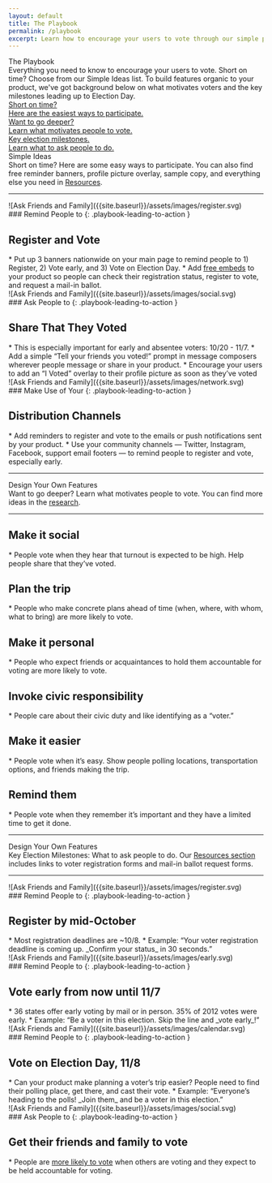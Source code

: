 ```yaml
---
layout: default
title: The Playbook
permalink: /playbook
excerpt: Learn how to encourage your users to vote through our simple playbook of ideas and research on what motivates voters.
---
```


<div class="page-title">
  The Playbook
  <div class="inner playbook">
      Everything you need to know to encourage your users to vote. 
       Short on time? Choose from our Simple Ideas list. 
       To build features organic to your product, we've got background below 
       on what motivates voters and the key milestones leading up to Election Day.


  </div>
</div>

<!-- Start Playbook Nav -->
<div class="playbook-nav-wrapper" id="simple-ideas">
  <a href="#" class="nav-element chapter-1">
    <div class="nav-element-title">Short on time?</div>
    <div class="nav-element-description">Here are the easiest ways to participate.</div>
  </a>
  <a href="#" class="nav-element chapter-2">
    <div class="nav-element-title">Want to go deeper?</div>
    <div class="nav-element-description">Learn what motivates people to vote.</div>
  </a>
  <a href="#" class="nav-element chapter-3">
    <div class="nav-element-title">Key election milestones.</div>
    <div class="nav-element-description">Learn what to ask people to do.</div>
  </a>
</div>
<!-- End Playbook Nav -->

<!-- Start Simple Ideas Section -->
<div class="playbook-subtitle">Simple Ideas</div>
<div class="playbook-title-description">Short on time? Here are some easy ways to participate. You can also find free reminder banners, profile picture overlay, sample copy, and everything else you need in <a href="./resources" class="nav-element">Resources</a>.</div>

---

<div class="playbook-item" markdown="1">
<div class="playbook-image register" markdown="1">
![Ask Friends and Family]({{site.baseurl}}/assets/images/register.svg)
</div>

<div class="playbook-text" markdown="1">
### Remind People to
{: .playbook-leading-to-action }
<h2 class="playbook-action">Register and Vote</h2>
* Put up 3 banners nationwide on your main page to remind people to 1) Register, 2) Vote early, and 3) Vote on Election Day.
* Add <a href="./resources" class="nav-element">free embeds</a> to your product so people can check their registration status, register to vote, and request a mail-in ballot.
</div>
</div>

<div class="playbook-item" markdown="1">
<div class="playbook-image" markdown="1">
![Ask Friends and Family]({{site.baseurl}}/assets/images/social.svg)
</div>

<div class="playbook-text" markdown="1">
### Ask People to
{: .playbook-leading-to-action }
<h2 class="playbook-action">Share That They Voted</h2>
* This is especially important for early and absentee voters: 10/20 - 11/7.
* Add a simple “Tell your friends you voted!” prompt in message composers wherever people message or share in your product.
* Encourage your users to add an “I Voted” overlay to their profile picture as soon as they’ve voted
</div>
</div>

<div class="playbook-item" markdown="1">
<div class="playbook-image" markdown="1">
![Ask Friends and Family]({{site.baseurl}}/assets/images/network.svg)
</div>

<div class="playbook-text" markdown="1">
### Make Use of Your
{: .playbook-leading-to-action }
<h2 class="playbook-action">Distribution Channels</h2>
* Add reminders to register and vote to the emails or push notifications sent by your product.
* Use your community channels — Twitter, Instagram, Facebook, support email footers — to remind people to register and vote, especially early.
</div>
</div>

---
<!-- End Simple Ideas Section -->

<!-- Start DYOF -->
<div class="playbook-subtitle">Design Your Own Features</div>
<div class="playbook-title-description">Want to go deeper? Learn what motivates people to vote. You can find more ideas in the <a target="_blank" href="https://www.gsb.stanford.edu/insights/research-backed-ways-get-out-vote">research</a>.</div>

---

<div class="playbook-item no-image" markdown="1">
<div class="playbook-text" markdown="1">
<h2 class="playbook-action">Make it social</h2>
* People vote when they hear that turnout is expected to be high. Help people share that they’ve voted.
</div>
</div>

<div class="playbook-item no-image" markdown="1">
<div class="playbook-text" markdown="1">
<h2 class="playbook-action">Plan the trip</h2>
* People who make concrete plans ahead of time (when, where, with whom, what to bring) are more likely to vote.
</div>
</div>

<div class="playbook-item no-image" markdown="1">
<div class="playbook-text" markdown="1">
<h2 class="playbook-action">Make it personal</h2>
* People who expect friends or acquaintances to hold them accountable for voting are more likely to vote.
</div>
</div>

<div class="playbook-item no-image" markdown="1">
<div class="playbook-text" markdown="1">
<h2 class="playbook-action">Invoke civic responsibility</h2>
* People care about their civic duty and like identifying as a “voter.”
</div>
</div>

<div class="playbook-item no-image" markdown="1">
<div class="playbook-text" markdown="1">
<h2 class="playbook-action">Make it easier</h2>
* People vote when it’s easy. Show people polling locations, transportation options, and friends making the trip.
</div>
</div>

<div class="playbook-item no-image" markdown="1">
<div class="playbook-text" markdown="1">
<h2 class="playbook-action">Remind them</h2>
* People vote when they remember it’s important and they have a limited time to get it done.
</div>
</div>

---
<!-- End DYOF -->

<!-- Start Election Milestones Section -->
<div class="playbook-subtitle">Design Your Own Features</div>
<div class="playbook-title-description">Key Election Milestones: What to ask people to do. Our <a href="/resources">Resources section</a> includes links to voter registration forms and mail-in ballot request forms.</div>

---

<div class="playbook-item" markdown="1">
<div class="playbook-image register" markdown="1">
![Ask Friends and Family]({{site.baseurl}}/assets/images/register.svg)
</div>

<div class="playbook-text" markdown="1">
### Remind People to
{: .playbook-leading-to-action }
<h2 class="playbook-action">Register by mid-October</h2>
* Most registration deadlines are ~10/8.
* Example: “Your voter registration deadline is coming up. _Confirm your status_ in 30 seconds.”
</div>
</div>

<div class="playbook-item" markdown="1">
<div class="playbook-image early" markdown="1">
![Ask Friends and Family]({{site.baseurl}}/assets/images/early.svg)
</div>

<div class="playbook-text" markdown="1">
### Remind People to
{: .playbook-leading-to-action }
<h2 class="playbook-action">Vote early from now until 11/7</h2>
* 36 states offer early voting by mail or in person. 35% of 2012 votes were early.
* Example: “Be a voter in this election. Skip the line and _vote early_!”
</div>
</div>

<div class="playbook-item" markdown="1">
<div class="playbook-image calendar" markdown="1">
![Ask Friends and Family]({{site.baseurl}}/assets/images/calendar.svg)
</div>

<div class="playbook-text" markdown="1">
### Remind People to
{: .playbook-leading-to-action }
<h2 class="playbook-action">Vote on Election Day, 11/8</h2>
* Can your product make planning a voter’s trip easier? People need to find their polling place, get there, and cast their vote.
* Example: “Everyone’s heading to the polls! _Join them_ and be a voter in this election.”
</div>
</div>

<div class="playbook-item" markdown="1">
<div class="playbook-image" markdown="1">
![Ask Friends and Family]({{site.baseurl}}/assets/images/social.svg)
</div>

<div class="playbook-text" markdown="1">
### Ask People to
{: .playbook-leading-to-action }
<h2 class="playbook-action">Get their friends and family to vote</h2>
* People are <a target="_blank" href="https://www.gsb.stanford.edu/insights/research-backed-ways-get-out-vote">more likely to vote</a> when others are voting and they expect to be held accountable for voting.
</div>
</div>
<!-- End Election Milestones Section -->

<!-- <div class="playbook-title-description one-off">You can find free reminder banners, profile pic filters, sample reminder copy, and everything else in Resources.</div> -->
